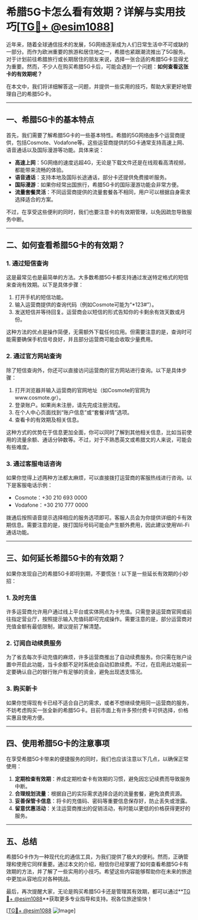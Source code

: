 # 希腊5G卡怎么看有效期？详解与实用技巧[[TG💪+ @esim1088](https://t.me/s/esim1088)]

近年来，随着全球通信技术的发展，5G网络逐渐成为人们日常生活中不可或缺的一部分。而作为欧洲重要的旅游和居住地之一，希腊也紧跟潮流推出了5G服务。对于计划前往希腊旅行或长期居住的朋友来说，选择一张合适的希腊5G卡显得尤为重要。然而，不少人在购买希腊5G卡后，可能会遇到一个问题：**如何查看这张卡的有效期呢？**

在本文中，我们将详细解答这一问题，并提供一些实用的技巧，帮助大家更好地管理自己的希腊5G卡。

---

## 一、希腊5G卡的基本特点

首先，我们需要了解希腊5G卡的一些基本特性。希腊的5G网络由多个运营商提供，包括Cosmote、Vodafone等。这些运营商提供的5G卡通常支持高速上网、语音通话以及国际漫游等功能。具体来说：

- **高速上网**：5G网络的速度远超4G，无论是下载文件还是在线观看高清视频，都能带来流畅的体验。
- **语音通话**：支持本地及国际长途通话，部分卡还提供免费接听服务。
- **国际漫游**：如果你经常出国旅行，希腊5G卡的国际漫游功能会非常方便。
- **流量套餐灵活**：不同运营商提供的流量套餐各不相同，用户可以根据自身需求选择适合的方案。

不过，在享受这些便利的同时，我们也要注意卡的有效期管理，以免因疏忽导致服务中断。

---

## 二、如何查看希腊5G卡的有效期？

### 1. **通过短信查询**
这是最常见也是最简单的方法。大多数希腊5G卡都支持通过发送特定格式的短信来查询有效期。以下是具体步骤：

1. 打开手机的短信功能。
2. 输入运营商提供的查询代码（例如Cosmote可能为“*123#”）。
3. 发送短信并等待回复。运营商会以短信的形式告知你的卡剩余有效天数或月份。

这种方法的优点是操作简便，无需额外下载任何应用。但需要注意的是，查询时可能需要确保手机信号良好，并且部分运营商可能会收取少量费用。

### 2. **通过官方网站查询**
除了短信查询外，你还可以直接访问运营商的官方网站进行查询。以下是具体步骤：

1. 打开浏览器并输入运营商的官网地址（如Cosmote的官网为www.cosmote.gr）。
2. 登录账户。如果尚未注册，请先完成注册流程。
3. 在个人中心页面找到“账户信息”或“套餐详情”选项。
4. 查看卡的有效期及相关信息。

这种方式的优势在于信息更加全面，你可以同时了解到其他相关信息，比如当前使用的流量余额、通话分钟数等。不过，对于不熟悉英文或希腊文的人来说，可能会有些难度。

### 3. **通过客服电话咨询**
如果你觉得上述两种方法都太麻烦，可以直接拨打运营商的客服热线进行咨询。以下是客服电话示例：

- Cosmote：+30 210 693 0000
- Vodafone：+30 210 777 0000

拨通后按照语音提示选择相应的服务选项即可。客服人员会为你提供详细的卡有效期信息。需要注意的是，拨打国际号码可能会产生额外费用，因此建议使用Wi-Fi通话功能。

---

## 三、如何延长希腊5G卡的有效期？

如果你发现自己的希腊5G卡即将到期，不要慌张！以下是一些延长有效期的小妙招：

### 1. **及时充值**
许多运营商允许用户通过线上平台或实体网点为卡充值。只需登录运营商官网或前往指定营业厅，按照提示输入充值码即可完成操作。需要注意的是，部分运营商对充值金额有最低限制，建议提前了解清楚。

### 2. **订阅自动续费服务**
为了省去每次手动充值的麻烦，许多运营商推出了自动续费服务。你只需在账户设置中开启此功能，当卡余额不足时系统会自动扣款续费。不过，在启用此功能前一定要确认自己的银行账户有足够的资金，避免出现透支情况。

### 3. **购买新卡**
如果你觉得现有卡已经不适合自己的需求，或者不想继续使用同一运营商的服务，不妨考虑购买一张全新的希腊5G卡。目前市面上有许多预付费卡可供选择，价格实惠且使用方便。

---

## 四、使用希腊5G卡的注意事项

在享受希腊5G卡带来的便捷服务的同时，我们也应该注意以下几点，以确保正常使用：

1. **定期检查有效期**：养成定期检查卡有效期的习惯，避免因忘记续费而导致服务中断。
2. **合理规划流量**：根据自己的实际需求选择合适的流量套餐，避免浪费资源。
3. **妥善保管卡信息**：将卡的充值码、密码等重要信息保存好，防止丢失或泄露。
4. **留意优惠活动**：关注运营商推出的促销活动，有时能以更低的价格获得更好的服务。

---

## 五、总结

希腊5G卡作为一种现代化的通信工具，为我们提供了极大的便利。然而，正确管理和使用它同样重要。通过本文的介绍，相信你已经掌握了如何查看希腊5G卡有效期的方法，并了解了一些实用的小技巧。希望这些内容能够帮助你在未来的旅途中更加从容地应对各种挑战。

最后，再次提醒大家，无论是购买希腊5G卡还是管理其有效期，都可以通过**[TG💪+ @esim1088](https://t.me/s/esim1088)**获取更多专业指导和支持。祝各位旅途愉快！

[[TG💪+ @esim1088](https://t.me/s/esim1088) ![Image](https://i.postimg.cc/4NQfJmqS/Snipaste-2025-05-13-00-14-12.png)]